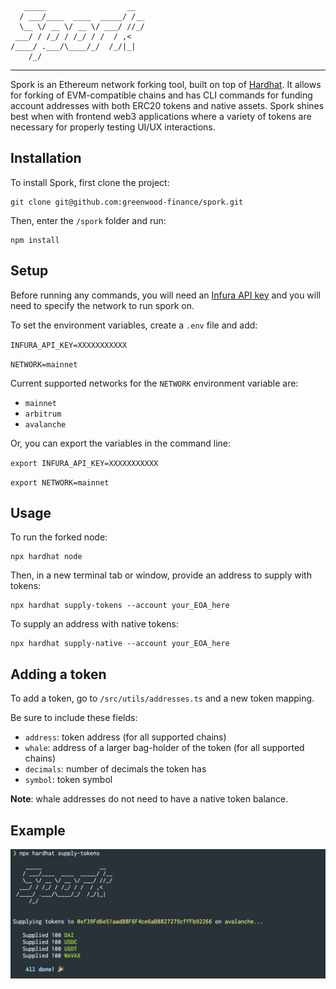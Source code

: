        _____                  __  
      / ___/____  ____  _____/ /__
      \__ \/ __ \/ __ \/ ___/ //_/
     ___/ / /_/ / /_/ / /  / ,<   
    /____/ .___/\____/_/  /_/|_|  
        /_/                      

---

Spork is an Ethereum network forking tool, built on top of [Hardhat](https://github.com/nomiclabs/hardhat). It allows for forking of EVM-compatible chains and has CLI commands for funding account addresses with both ERC20 tokens and native assets. Spork shines best when with frontend web3 applications where a variety of tokens are necessary for properly testing UI/UX interactions.

## Installation 

To install Spork, first clone the project: 

```
git clone git@github.com:greenwood-finance/spork.git
```

Then, enter the `/spork` folder and run:

```
npm install
```

## Setup
Before running any commands, you will need an [Infura API key](https://www.infura.io/) and you will need to specify the network to run spork on.

To set the environment variables, create a `.env` file and add: 

`INFURA_API_KEY=XXXXXXXXXXX`

`NETWORK=mainnet`

Current supported networks for the `NETWORK` environment variable are:
- `mainnet`
- `arbitrum`
- `avalanche`

Or, you can export the variables in the command line: 

`export INFURA_API_KEY=XXXXXXXXXXX`

`export NETWORK=mainnet`


## Usage

To run the forked node:

```
npx hardhat node
```

Then, in a new terminal tab or window, provide an address to supply with tokens:

```
npx hardhat supply-tokens --account your_EOA_here
```

To supply an address with native tokens:

```
npx hardhat supply-native --account your_EOA_here
```

## Adding a token
To add a token, go to `/src/utils/addresses.ts` and a new token mapping.

Be sure to include these fields:
- `address`: token address (for all supported chains)
- `whale`: address of a larger bag-holder of the token (for all supported chains)
- `decimals`: number of decimals the token has
- `symbol`: token symbol

**Note**: whale addresses do not need to have a native token balance.

## Example

![image info](./example.png)

